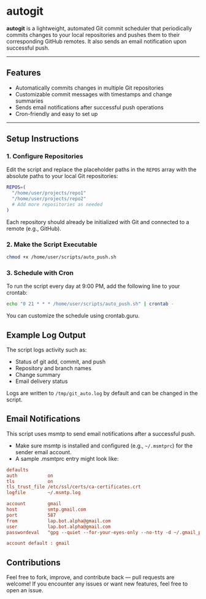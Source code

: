 # autogit

**autogit** is a lightweight, automated Git commit scheduler that periodically commits changes to your local repositories and pushes them to their corresponding GitHub remotes. It also sends an email notification upon successful push.

---

## Features
- Automatically commits changes in multiple Git repositories  
- Customizable commit messages with timestamps and change summaries  
- Sends email notifications after successful push operations  
- Cron-friendly and easy to set up  

---

## Setup Instructions

### 1. Configure Repositories
Edit the script and replace the placeholder paths in the `REPOS` array with the absolute paths to your local Git repositories:

```bash
REPOS=(
  "/home/user/projects/repo1"
  "/home/user/projects/repo2"
  # Add more repositories as needed
)
```

Each repository should already be initialized with Git and connected to a remote (e.g., GitHub).

### 2. Make the Script Executable

```bash
chmod +x /home/user/scripts/auto_push.sh
```

### 3. Schedule with Cron
To run the script every day at 9:00 PM, add the following line to your crontab:

```bash
echo "0 21 * * * /home/user/scripts/auto_push.sh" | crontab -
```

You can customize the schedule using crontab.guru.

## Example Log Output

The script logs activity such as:
- Status of git add, commit, and push
- Repository and branch names
- Change summary
- Email delivery status

Logs are written to `/tmp/git_auto.log` by default and can be changed in the script.

## Email Notifications

This script uses msmtp to send email notifications after a successful push.
- Make sure msmtp is installed and configured (e.g., `~/.msmtprc`) for the sender email account.
- A sample .msmtprc entry might look like:

```ini
defaults
auth           on
tls            on
tls_trust_file /etc/ssl/certs/ca-certificates.crt
logfile        ~/.msmtp.log

account        gmail
host           smtp.gmail.com
port           587
from           lap.bot.alpha@gmail.com
user           lap.bot.alpha@gmail.com
passwordeval   "gpg --quiet --for-your-eyes-only --no-tty -d ~/.gmail_password.gpg"

account default : gmail
```

## Contributions

Feel free to fork, improve, and contribute back — pull requests are welcome!
If you encounter any issues or want new features, feel free to open an issue.
